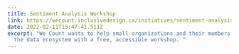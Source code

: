 ```yaml
---
title: Sentiment Analysis Workshop
link: https://wecount.inclusivedesign.ca/initiatives/sentiment-analysis-workshop/
date: 2022-02-11T15:47:41.511Z
excerpt: "We Count wants to help small organizations and their members get into
  the data ecosystem with a free, accessible workshop. "
---
```

